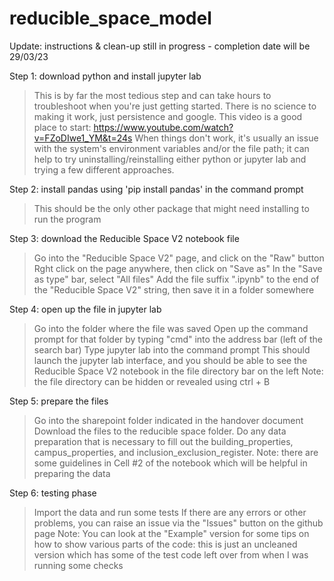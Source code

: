 # reducible_space_model

Update: instructions & clean-up still in progress - completion date will be 29/03/23

Step 1: download python and install jupyter lab
> This is by far the most tedious step and can take hours to troubleshoot when you're just getting started. There is no science to making it work, just persistence and google.
> This video is a good place to start: https://www.youtube.com/watch?v=FZoDIwe1_YM&t=24s
> When things don't work, it's usually an issue with the system's environment variables and/or the file path; it can help to try uninstalling/reinstalling either python or jupyter lab and trying a few different approaches.

Step 2: install pandas using 'pip install pandas' in the command prompt
> This should be the only other package that might need installing to run the program

Step 3: download the Reducible Space V2 notebook file
> Go into the "Reducible Space V2" page, and click on the "Raw" button
> Rght click on the page anywhere, then click on "Save as"
> In the "Save as type" bar, select "All files"
> Add the file suffix ".ipynb" to the end of the "Reducible Space V2" string, then save it in a folder somewhere

Step 4: open up the file in jupyter lab
> Go into the folder where the file was saved
> Open up the command prompt for that folder by typing "cmd" into the address bar (left of the search bar)
> Type jupyter lab into the command prompt
> This should launch the jupyter lab interface, and you should be able to see the Reducible Space V2 notebook in the file directory bar on the left
Note: the file directory can be hidden or revealed using ctrl + B

Step 5: prepare the files
> Go into the sharepoint folder indicated in the handover document
> Download the files to the reducible space folder.
> Do any data preparation that is necessary to fill out the building_properties, campus_properties, and inclusion_exclusion_register.
Note: there are some guidelines in Cell #2 of the notebook which will be helpful in preparing the data

Step 6: testing phase
> Import the data and run some tests
> If there are any errors or other problems, you can raise an issue via the "Issues" button on the github page
Note: You can look at the "Example" version for some tips on how to show various parts of the code: this is just an uncleaned version which has some of the test code left over from when I was running some checks
